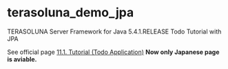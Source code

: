 # terasoluna_demo_jpa
TERASOLUNA Server Framework for Java 5.4.1.RELEASE Todo Tutorial with JPA

See official page
[11.1. Tutorial (Todo Application)](http://terasolunaorg.github.io/guideline/5.4.1.RELEASE/ja/Tutorial/TutorialTodo.html)
**Now only Japanese page is aviable.**
